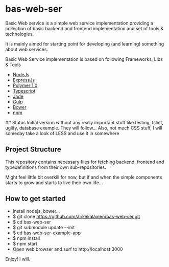 # bas-web-ser

Basic Web service is a simple web service implementation providing a collection of basic backend and frontend implementation and set of tools & technologies.  

It is mainly aimed for starting point for developing (and learning) something about web services.

Basic Web Service implementation is based on following Frameworks, Libs & Tools

* [NodeJs](https://nodejs.org/)
* [ExpressJs](http://expressjs.com/)
* [Polymer 1.0](https://www.polymer-project.org/1.0/)
* [Typescript](http://www.typescriptlang.org/)
* [Jade](http://jade-lang.com/)
* [Gulp](http://gulpjs.com/)
* [Bower](http://gulpjs.com/)
* [npm](https://www.npmjs.com/)


## Status
Initial version without any really important stuff like testing, tslint, uglify, database example. They will follow...
Also, not much CSS stuff, I will someday take a look of LESS and use it in somewhere


## Project Structure
This repository contains necessary files for fetching backend, frontend and typedefinitions from their own sub-repositories.

Might feel little bit overkill for now, but if and when the simple components starts to grow and starts to live their own life...

## How to get started
* install nodejs, bower...
* $ git clone https://github.com/arikekalainen/bas-web-ser.git
* $ cd bas-web-ser
* $ git submodule update --init
* $ cd bas-web-ser-example-app
* $ npm install
* $ npm start
* Open web browser and surf to http://localhost:3000

Enjoy! I will.
